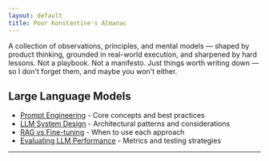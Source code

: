 ```yaml
---
layout: default
title: Poor Konstantine's Almanac
---
```


A collection of observations, principles, and mental models — shaped by product thinking, grounded in real-world execution, and sharpened by hard lessons. Not a playbook. Not a manifesto. Just things worth writing down — so I don't forget them, and maybe you won't either.

## Large Language Models

- [Prompt Engineering](articles/prompt-engineering.md) - Core concepts and best practices
- [LLM System Design](articles/llm-system-design.md) - Architectural patterns and considerations
- [RAG vs Fine-tuning](articles/rag-vs-fine-tuning.md) - When to use each approach
- [Evaluating LLM Performance](articles/llm-evaluation.md) - Metrics and testing strategies

---
